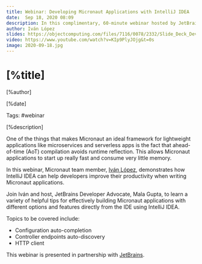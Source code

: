 ```yaml
---
title: Webinar: Developing Micronaut Applications with IntelliJ IDEA
date:  Sep 18, 2020 08:09
description: In this complimentary, 60-minute webinar hosted by JetBrains, Iván López demonstrates how IntelliJ IDEA can help developers improve their productivity when writing Micronaut applications. 
author: Iván López
slides: https://objectcomputing.com/files/7116/0078/2332/Slide_Deck_Developing_Micronaut_Applications_With_IntelliJ_IDEA.pdf
video: https://www.youtube.com/watch?v=KIp9PlyJOjg&t=0s
image: 2020-09-18.jpg
---
```


# [%title]

[%author]

[%date] 

Tags: #webinar 

[%description]

One of the things that makes Micronaut an ideal framework for lightweight applications like microservices and serverless apps is the fact that ahead-of-time (AoT) compilation avoids runtime reflection. This allows Micronaut applications to start up really fast and consume very little memory.

In this webinar, Micronaut team member, [Iván López](https://objectcomputing.com/products/2gm-team#lopez), demonstrates how IntelliJ IDEA can help developers improve their productivity when writing Micronaut applications.

Join Iván and host, JetBrains Developer Advocate, Mala Gupta, to learn a variety of helpful tips for effectively building Micronaut applications with different options and features directly from the IDE using IntelliJ IDEA.

Topics to be covered include:

- Configuration auto-completion
- Controller endpoints auto-discovery
- HTTP client

This webinar is presented in partnership with [JetBrains](https://www.jetbrains.com/).
